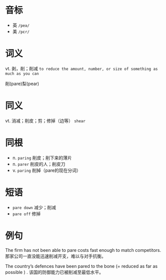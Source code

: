 # 音标

- 英 `/peə/`
- 美 `/pɛr/`

# 词义

vt. 剥，削；削减
`to reduce the amount, number, or size of something as much as you can`



削(pare)梨(pear)

# 同义

vt. 消减；削皮；剪；修掉（边等）
`shear`

# 同根

- n. `paring` 削皮；削下来的薄片
- n. `parer` 削皮的人；削皮刀
- v. `paring` 削掉（pare的现在分词）

# 短语

- `pare down` 减少；削减
- `pare off` 修掉

# 例句

The firm has not been able to pare costs fast enough to match competitors.
那家公司一直没能迅速削减开支，难以与对手抗衡。

The country’s defences have been pared to the bone (= reduced as far as possible ) .
该国的防御能力已被削减至最低水平。


